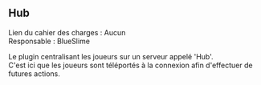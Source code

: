## Hub

Lien du cahier des charges : Aucun  
Responsable : BlueSlime

Le plugin centralisant les joueurs sur un serveur appelé 'Hub'.  
C'est ici que les joueurs sont téléportés à la connexion afin d'effectuer de futures actions.